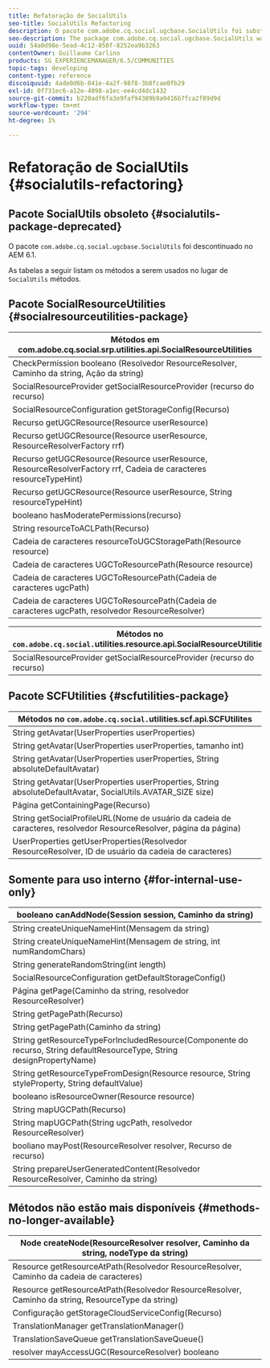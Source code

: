 ```yaml
---
title: Refatoração de SocialUtils
seo-title: SocialUtils Refactoring
description: O pacote com.adobe.cq.social.ugcbase.SocialUtils foi substituído no AEM 6.1
seo-description: The package com.adobe.cq.social.ugcbase.SocialUtils was deprecated in AEM 6.1
uuid: 54a0d98e-5ead-4c12-850f-8252ea9b3263
contentOwner: Guillaume Carlino
products: SG_EXPERIENCEMANAGER/6.5/COMMUNITIES
topic-tags: developing
content-type: reference
discoiquuid: 4ade0d6b-041e-4a2f-98f8-3b8fcae0fb29
exl-id: 0f731ec6-a12e-4098-a1ec-ee4cd4dc1432
source-git-commit: b220adf6fa3e9faf94389b9a9416b7fca2f89d9d
workflow-type: tm+mt
source-wordcount: '294'
ht-degree: 1%

---
```


# Refatoração de SocialUtils {#socialutils-refactoring}

## Pacote SocialUtils obsoleto {#socialutils-package-deprecated}

O pacote `com.adobe.cq.social.ugcbase.SocialUtils` foi descontinuado no AEM 6.1.

As tabelas a seguir listam os métodos a serem usados no lugar de `SocialUtils` métodos.

## Pacote SocialResourceUtilities  {#socialresourceutilities-package}

| Métodos em com.adobe.cq.social.srp.utilities.api.SocialResourceUtilities |
|---|
| CheckPermission booleano (Resolvedor ResourceResolver, Caminho da string, Ação da string) |  |
| SocialResourceProvider getSocialResourceProvider (recurso do recurso) |  |
| SocialResourceConfiguration getStorageConfig(Recurso) |  |
| Recurso getUGCResource(Resource userResource) |  |
| Recurso getUGCResource(Resource userResource, ResourceResolverFactory rrf) | novo |
| Recurso getUGCResource(Resource userResource, ResourceResolverFactory rrf, Cadeia de caracteres resourceTypeHint) | novo |
| Recurso getUGCResource(Resource userResource, String resourceTypeHint) |  |
| booleano hasModeratePermissions(recurso) |  |
| String resourceToACLPath(Recurso) |  |
| Cadeia de caracteres resourceToUGCStoragePath(Resource resource) | substitui String resourceToUGCPath(Resource resource) |
| Cadeia de caracteres UGCToResourcePath(Resource resource) |  |
| Cadeia de caracteres UGCToResourcePath(Cadeia de caracteres ugcPath) | assinatura de método alterada |
| Cadeia de caracteres UGCToResourcePath(Cadeia de caracteres ugcPath, resolvedor ResourceResolver) | novo |

| Métodos no `com.adobe.cq.social.`utilities.resource.api.SocialResourceUtilities |
|---|
| SocialResourceProvider getSocialResourceProvider (recurso do recurso) | substitui SocialResourceProvider getConfiguredProvider(recurso do recurso) |

## Pacote SCFUtilities {#scfutilities-package}

| Métodos no `com.adobe.cq.social.`utilities.scf.api.SCFUtilites |
|---|
| String getAvatar(UserProperties userProperties) |
| String getAvatar(UserProperties userProperties, tamanho int) |
| String getAvatar(UserProperties userProperties, String absoluteDefaultAvatar) |
| String getAvatar(UserProperties userProperties, String absoluteDefaultAvatar, SocialUtils.AVATAR_SIZE size) |
| Página getContainingPage(Recurso) |
| String getSocialProfileURL(Nome de usuário da cadeia de caracteres, resolvedor ResourceResolver, página da página) |
| UserProperties getUserProperties(Resolvedor ResourceResolver, ID de usuário da cadeia de caracteres) |

## Somente para uso interno {#for-internal-use-only}

| booleano canAddNode(Session session, Caminho da string) |
|---|
| String createUniqueNameHint(Mensagem da string) |
| String createUniqueNameHint(Mensagem de string, int numRandomChars) |
| String generateRandomString(int length) |
| SocialResourceConfiguration getDefaultStorageConfig() |
| Página getPage(Caminho da string, resolvedor ResourceResolver) |
| String getPagePath(Recurso) |
| String getPagePath(Caminho da string) |
| String getResourceTypeForIncludedResource(Componente do recurso, String defaultResourceType, String designPropertyName) |
| String getResourceTypeFromDesign(Resource resource, String styleProperty, String defaultValue) |
| booleano isResourceOwner(Resource resource) |
| String mapUGCPath(Recurso) |
| String mapUGCPath(String ugcPath, resolvedor ResourceResolver) |
| booliano mayPost(ResourceResolver resolver, Recurso de recurso) |
| String prepareUserGeneratedContent(Resolvedor ResourceResolver, Caminho da string) |

## Métodos não estão mais disponíveis {#methods-no-longer-available}

| Node createNode(ResourceResolver resolver, Caminho da string, nodeType da string) |
|---|
| Resource getResourceAtPath(Resolvedor ResourceResolver, Caminho da cadeia de caracteres) |
| Resource getResourceAtPath(Resolvedor ResourceResolver, Caminho da string, ResourceType da string) |
| Configuração getStorageCloudServiceConfig(Recurso) |
| TranslationManager getTranslationManager() |
| TranslationSaveQueue getTranslationSaveQueue() |
| resolver mayAccessUGC(ResourceResolver) booleano |
